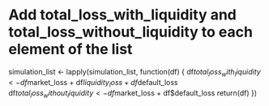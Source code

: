 # Add total_loss_with_liquidity and total_loss_without_liquidity to each element of the list
simulation_list <- lapply(simulation_list, function(df) {
  df$total_loss_with_liquidity <- df$market_loss + df$liquidity_loss + df$default_loss
  df$total_loss_without_liquidity <- df$market_loss + df$default_loss
  return(df)
})
